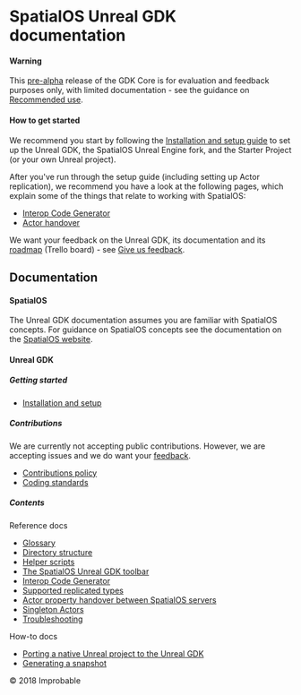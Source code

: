 # SpatialOS Unreal GDK documentation

#### Warning
This [pre-alpha](https://docs.improbable.io/reference/latest/shared/release-policy#maturity-stages) release of the GDK Core is for evaluation and feedback purposes only, with limited documentation - see the guidance on [Recommended use](../README.md#recommended-use).

#### How to get started
We recommend you start by following the [Installation and setup guide](setup-and-installing.md) to set up the Unreal GDK, the SpatialOS Unreal Engine fork, and the Starter Project (or your own Unreal project).

After you've run through the setup guide (including setting up Actor replication), we recommend you have a look at the following pages, which explain some of the things that relate to working with SpatialOS:

* [Interop Code Generator](content/interop.md)   
* [Actor handover](content/actor-handover.md)

We want your feedback on the Unreal GDK, its documentation and its [roadmap](https://trello.com/b/7wtbtwmL/unreal-gdk-roadmap) (Trello board) - see [Give us feedback](../README.md#give-us-feedback).

## Documentation 

#### SpatialOS
The Unreal GDK documentation assumes you are familiar with SpatialOS concepts. For guidance on SpatialOS concepts see the documentation on the [SpatialOS website](https://docs.improbable.io/reference/latest/shared/concepts/spatialos).

#### Unreal GDK

##### Getting started
* [Installation and setup](setup-and-installing.md)

##### Contributions
We are currently not accepting public contributions. However, we are accepting issues and we do want your [feedback](../README.md#give-us-feedback).
* [Contributions policy](../.github/CONTRIBUTING.md)
* [Coding standards](contributions/unreal-gdk-coding-standards.md)

##### Contents

Reference docs
* [Glossary](content/glossary.md)
* [Directory structure](content/directory-structure.md)
* [Helper scripts](content/helper-scripts.md)
* [The SpatialOS Unreal GDK toolbar](content/toolbar.md)
* [Interop Code Generator](content/interop.md)
* [Supported replicated types](content/supported-replicated-types.md)
* [Actor property handover between SpatialOS servers](content/handover-between-server-workers.md)
* [Singleton Actors](content/singleton-actors.md)
* [Troubleshooting](content/troubleshooting.md)


How-to docs
* [Porting a native Unreal project to the Unreal GDK](content/porting-unreal-project-to-gdk.md)
* [Generating a snapshot](content/snapshots.md)

&copy; 2018 Improbable